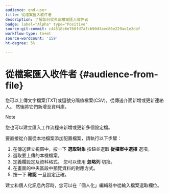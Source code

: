 ```yaml
---
audience: end-user
title: 從檔案匯入收件者
description: 了解如何從外部檔案匯入收件者
badge: label="Alpha" type="Positive"
source-git-commit: c44518e6e760fd7afcb90d3aec86e229ae1e2daf
workflow-type: tm+mt
source-wordcount: '159'
ht-degree: 5%

---
```


# 從檔案匯入收件者 {#audience-from-file}

您可以上傳文字檔案(TXT)或逗號分隔值檔案(CSV)，從傳送介面新增或更新連絡人。 然後將它們新增至資料庫。

>[!NOTE]
>
>您也可以建立匯入工作流程來新增或更新多個設定檔。


要直接從介面從本地檔案添加配置檔案，請執行以下步驟：

1. 在傳送建立視窗中，按一下 **選取對象** 按鈕並選取 **從檔案中選擇** 選項。
1. 選取要上傳的本機檔案。
1. 定義欄設定及資料格式。 您可以使用 **忽略列** 切換。
1. 在畫面的中央區段中預覽資料的對應方式。
1. 按一下 **確認** 一旦設定正確。

建立和個人化訊息內容時，您可以在「個人化」編輯器中從輸入檔案選取欄位。
